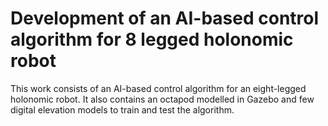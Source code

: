# Development of an AI-based control algorithm for 8 legged holonomic robot

This work consists of an AI-based control algorithm for an eight-legged holonomic robot. It also contains an octapod modelled in Gazebo and few digital elevation models to train and test the algorithm.